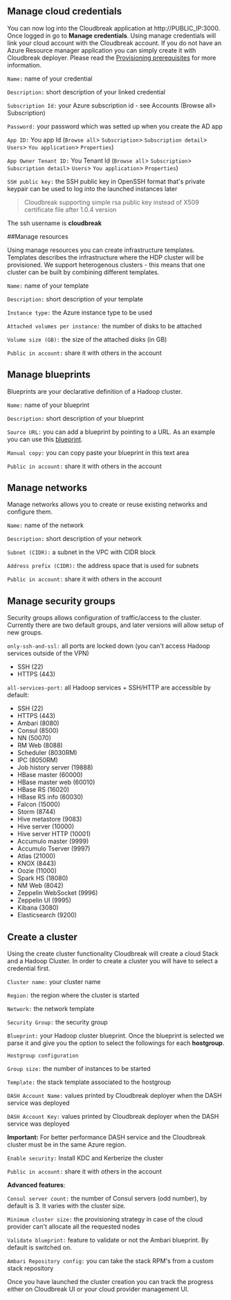 ## Manage cloud credentials

You can now log into the Cloudbreak application at http://PUBLIC_IP:3000. Once logged in go to **Manage credentials**. Using manage credentials will  link your cloud account with the Cloudbreak account.
If you do not have an Azure Resource manager application you can simply create it with Cloudbreak deployer. Please read the [Provisioning prerequisites](azure_pre_provision.md) for more information.

`Name:` name of your credential

`Description:` short description of your linked credential

`Subscription Id:` your Azure subscription id - see Accounts (Browse all> Subscription)

`Password:` your password which was setted up when you create the AD app

`App ID:` You app Id (`Browse all`> `Subscription`> `Subscription detail`> `Users`> `You application`> `Properties`)

`App Owner Tenant ID:` You Tenant Id (`Browse all`> `Subscription`> `Subscription detail`> `Users`> `You application`> `Properties`)

`SSH public key:` the SSH public key in OpenSSH format that's private keypair can be used to log into the launched instances later

> Cloudbreak supporting simple rsa public key instead of X509 certificate file after 1.0.4 version

The ssh username is **cloudbreak**

##Manage resources

Using manage resources you can create infrastructure templates. Templates describes the infrastructure where the HDP cluster will be provisioned. We support heterogenous clusters - this means that one cluster can be built by combining different templates.

`Name:` name of your template

`Description:` short description of your template

`Instance type:` the Azure instance type to be used

`Attached volumes per instance:` the number of disks to be attached

`Volume size (GB):` the size of the attached disks (in GB)

`Public in account:` share it with others in the account

## Manage blueprints
Blueprints are your declarative definition of a Hadoop cluster.

`Name:` name of your blueprint

`Description:` short description of your blueprint

`Source URL:` you can add a blueprint by pointing to a URL. As an example you can use this [blueprint](https://raw.githubusercontent.com/sequenceiq/cloudbreak/master/core/src/main/resources/defaults/blueprints/multi-node-hdfs-yarn.bp).

`Manual copy:` you can copy paste your blueprint in this text area

`Public in account:` share it with others in the account

## Manage networks

Manage networks allows you to create or reuse existing networks and configure them.

`Name:` name of the network

`Description:` short description of your network

`Subnet (CIDR):` a subnet in the VPC with CIDR block

`Address prefix (CIDR):` the address space that is used for subnets

`Public in account:` share it with others in the account

## Manage security groups

Security groups allows configuration of traffic/access to the cluster. Currently there are two default groups, and later versions will allow setup of new groups.

`only-ssh-and-ssl:` all ports are locked down (you can't access Hadoop services outside of the VPN)

* SSH (22)
* HTTPS (443)

`all-services-port:` all Hadoop services + SSH/HTTP are accessible by default:

* SSH (22)
* HTTPS (443)
* Ambari (8080)
* Consul (8500)
* NN (50070)
* RM Web (8088)
* Scheduler (8030RM)
* IPC (8050RM)
* Job history server (19888)
* HBase master (60000)
* HBase master web (60010)
* HBase RS (16020)
* HBase RS info (60030)
* Falcon (15000)
* Storm (8744)
* Hive metastore (9083)
* Hive server (10000)
* Hive server HTTP (10001)
* Accumulo master (9999)
* Accumulo Tserver (9997)
* Atlas (21000)
* KNOX (8443)
* Oozie (11000)
* Spark HS (18080)
* NM Web (8042)
* Zeppelin WebSocket (9996)
* Zeppelin UI (9995)
* Kibana (3080)
* Elasticsearch (9200) 

## Create a cluster

Using the create cluster functionality Cloudbreak will create a cloud Stack and a Hadoop Cluster. In order to create a cluster you will have to select a credential first.

`Cluster name:` your cluster name

`Region:` the region where the cluster is started

`Network:` the network template

`Security Group:` the security group

`Blueprint:` your Hadoop cluster blueprint. Once the blueprint is selected we parse it and give you the option to select the followings for each **hostgroup**.

`Hostgroup configuration`

  `Group size:` the number of instances to be started

  `Template:` the stack template associated to the hostgroup

`DASH Account Name:` values printed by Cloudbreak deployer when the DASH service was deployed

`DASH Account Key:` values printed by Cloudbreak deployer when the DASH service was deployed

  **Important:** For better performance DASH service and the Cloudbreak cluster must be in the same Azure region.

`Enable security:` Install KDC and Kerberize the cluster

`Public in account:` share it with others in the account

**Advanced features**:

`Consul server count:` the number of Consul servers (odd number), by default is 3. It varies with the cluster size.

`Minimum cluster size:` the provisioning strategy in case of the cloud provider can't allocate all the requested nodes

`Validate blueprint:` feature to validate or not the Ambari blueprint. By default is switched on.

`Ambari Repository config:` you can take the stack RPM's from a custom stack repository

Once you have launched the cluster creation you can track the progress either on Cloudbreak UI or your cloud provider management UI.
